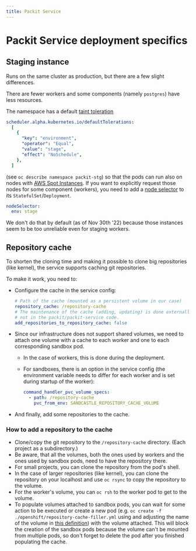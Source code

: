 ```yaml
---
title: Packit Service
---
```


# Packit Service deployment specifics

## Staging instance

Runs on the same cluster as production, but there are a few slight differences.

There are fewer workers and some components (namely `postgres`) have less resources.

The namespace has a default
[taint toleration](https://docs.openshift.com/container-platform/latest/nodes/scheduling/nodes-scheduler-taints-tolerations.html)

```yaml
scheduler.alpha.kubernetes.io/defaultTolerations:
  [
    {
      "key": "environment",
      "operator": "Equal",
      "value": "stage",
      "effect": "NoSchedule",
    },
  ]
```

(see `oc describe namespace packit-stg`) so that the pods can run also on nodes
with [AWS Spot Instances](https://aws.amazon.com/ec2/spot).
If you want to explicitly request those nodes for some component (workers),
you need to add a
[node selector](https://docs.openshift.com/container-platform/latest/nodes/scheduling/nodes-scheduler-node-selectors.html)
to its `StatefulSet`/`Deployment`.

```yaml
nodeSelector:
  env: stage
```

We don't do that by default (as of Nov 30th '22) because those instances
seem to be too unreliable even for staging workers.

## Repository cache

To shorten the cloning time and making it possible to clone big repositories
(like kernel), the service supports caching git repositories.

To make it work, you need to:

- Configure the cache in the service config:

  ```yaml
  # Path of the cache (mounted as a persistent volume in our case)
  repository_cache: /repository-cache
  # The maintenance of the cache (adding, updating) is done externally,
  # not in the packit/packit-service code.
  add_repositories_to_repository_cache: false
  ```

- Since our infrastructure does not support shared volumes, we need to attach
  one volume with a cache to each worker and one to each corresponding sandbox
  pod.
  - In the case of workers, this is done during the deployment.
  - For sandboxes, there is an option in the service config (the environment
    variable needs to differ for each worker and is set during startup of the
    worker):

    ```yaml
    command_handler_pvc_volume_specs:
      - path: /repository-cache
        pvc_from_env: SANDCASTLE_REPOSITORY_CACHE_VOLUME
    ```

- And finally, add some repositories to the cache.

### How to add a repository to the cache

- Clone/copy the git repository to the `/repository-cache` directory.
  (Each project as a subdirectory.)
- Be aware, that all the volumes, both the ones used by workers and the ones
  used by sandbox pods, need to have the repository there.
- For small projects, you can clone the repository from the pod's shell.
- In the case of larger repositories (like kernel), you can clone the
  repository on your localhost and use `oc rsync` to copy the repository to
  the volume.
- For the worker's volume, you can `oc rsh` to the worker pod to get to the
  volume.
- To populate volumes attached to sandbox pods, you can wait for some action
  to be executed or create a new pod (e.g.
  `oc create -f ./openshift/repository-cache-filler.yml`
  using and adjusting the name of
  the volume in [this definition](https://github.com/packit/deployment/blob/main/openshift/repository-cache-filler.yml))
  with the volume attached. This will block the creation of the sandbox pods
  because the volume can't be mounted from multiple pods, so don't forget to
  delete the pod after you finished populating the cache.
